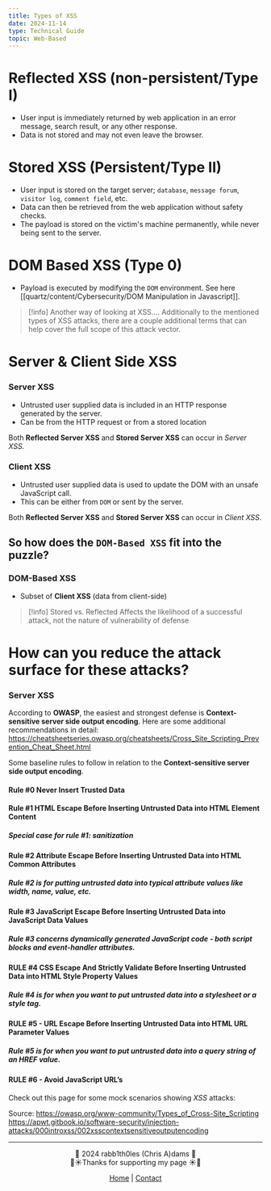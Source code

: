 ```yaml
---
title: Types of XSS
date: 2024-11-14
type: Technical Guide
topic: Web-Based
---
```


# Reflected XSS (**non-persistent/Type I**)

* User input is immediately returned by web application in an error message, search result, or any other response. 
* Data is not stored and may not even leave the browser.
# Stored XSS (**Persistent/Type II**)
* User input is stored on the target server; `database`, `message forum`, `visitor log`, `comment field`, etc.
* Data can then be retrieved from the web application without safety checks.
* The payload is stored on the victim's machine permanently, while never being sent to the server.

# DOM Based XSS (**Type 0**)
* Payload is executed by modifying the `DOM` environment. See here [[quartz/content/Cybersecurity/DOM Manipulation in Javascript]].



> [!info] Another way of looking at XSS....
> Additionally to the mentioned types of XSS attacks, there are a couple additional terms that can help cover the full scope of this attack vector.

# Server & Client Side XSS

### Server XSS
* Untrusted user supplied data is included in an HTTP response generated by the server. 
* Can be from the HTTP request or from a stored location

Both **Reflected Server XSS** and **Stored Server XSS** can occur in *Server XSS*.

### Client XSS
* Untrusted user supplied data is used to update the DOM with an unsafe JavaScript call.
* This can be either from `DOM` or sent by the server.

Both **Reflected Server XSS** and **Stored Server XSS** can occur in *Client XSS*.

## So how does the `DOM-Based XSS` fit into the puzzle?

### DOM-Based XSS
* Subset of **Client XSS** (data from client-side)


> [!info] Stored vs. Reflected
> Affects the likelihood of a successful attack, not the nature of vulnerability of defense

# How can you reduce the attack surface for these attacks?

### Server XSS

According to **OWASP**, the easiest and strongest defense is **Context-sensitive server side output encoding**. Here are some additional recommendations in detail: https://cheatsheetseries.owasp.org/cheatsheets/Cross_Site_Scripting_Prevention_Cheat_Sheet.html

Some baseline rules to follow in relation to the **Context-sensitive server side output encoding**.

#### **Rule #0** Never Insert Trusted Data
#### **Rule #1** HTML Escape Before Inserting Untrusted Data into HTML Element Content
##### Special case for rule #1: sanitization
#### **Rule #2** Attribute Escape Before Inserting Untrusted Data into HTML Common Attributes
##### Rule #2 is for putting untrusted data into typical attribute values like width, name, value, etc.
#### **Rule #3** JavaScript Escape Before Inserting Untrusted Data into JavaScript Data Values
##### Rule #3 concerns dynamically generated JavaScript code - both script blocks and event-handler attributes.
#### **RULE #4** CSS Escape And Strictly Validate Before Inserting Untrusted Data into HTML Style Property Values
##### Rule #4 is for when you want to put untrusted data into a stylesheet or a style tag.
#### **RULE #5** - URL Escape Before Inserting Untrusted Data into HTML URL Parameter Values
##### Rule #5 is for when you want to put untrusted data into a query string of an HREF value.
#### **RULE #6** - Avoid JavaScript URL’s

Check out this page for some mock scenarios showing *XSS* attacks: 


<div class="neon-line"></div>

Source: 
https://owasp.org/www-community/Types_of_Cross-Site_Scripting
https://apwt.gitbook.io/software-security/injection-attacks/000introxss/002xsscontextsensitiveoutputencoding

---
<div style="text-align: center;">
	<div class="gradient-text">👾 2024 rabb1th0les (Chris A)dams 👾</div> 
	🌴☀Thanks for supporting my page ☀🌴
	<nav>
		<ul style="list-style: none; padding: 0;">
			<div style="text-align: center;">
				<li><a href="index.html">Home</a> | <a href="Contact.html">Contact</a></li>
			</div>
		</ul>
	</nav>	
</div>